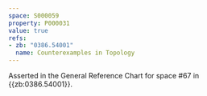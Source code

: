 ```yaml
---
space: S000059
property: P000031
value: true
refs:
- zb: "0386.54001"
  name: Counterexamples in Topology
---
```


Asserted in the General Reference Chart for space #67 in
{{zb:0386.54001}}.
